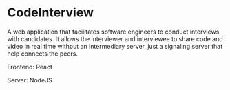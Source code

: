 # CodeInterview
A web application that facilitates software engineers to conduct interviews with candidates. It allows the interviewer and interviewee to share code and video in real time without an intermediary server, just a signaling server that help connects the peers. 


Frontend: React


Server: NodeJS
